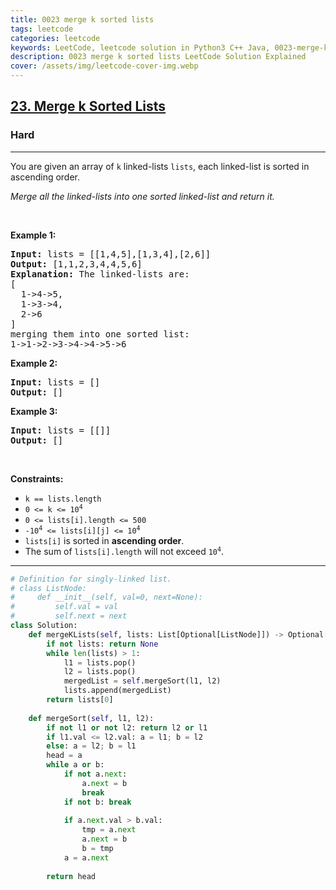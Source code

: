 ```yaml
---
title: 0023 merge k sorted lists
tags: leetcode
categories: leetcode
keywords: LeetCode, leetcode solution in Python3 C++ Java, 0023-merge-k-sorted-lists solution
description: 0023 merge k sorted lists LeetCode Solution Explained
cover: /assets/img/leetcode-cover-img.webp
---
```



<h2><a href="https://leetcode.com/problems/merge-k-sorted-lists/">23. Merge k Sorted Lists</a></h2><h3>Hard</h3><hr><div><p>You are given an array of <code>k</code> linked-lists <code>lists</code>, each linked-list is sorted in ascending order.</p>

<p><em>Merge all the linked-lists into one sorted linked-list and return it.</em></p>

<p>&nbsp;</p>
<p><strong class="example">Example 1:</strong></p>

<pre><strong>Input:</strong> lists = [[1,4,5],[1,3,4],[2,6]]
<strong>Output:</strong> [1,1,2,3,4,4,5,6]
<strong>Explanation:</strong> The linked-lists are:
[
  1-&gt;4-&gt;5,
  1-&gt;3-&gt;4,
  2-&gt;6
]
merging them into one sorted list:
1-&gt;1-&gt;2-&gt;3-&gt;4-&gt;4-&gt;5-&gt;6
</pre>

<p><strong class="example">Example 2:</strong></p>

<pre><strong>Input:</strong> lists = []
<strong>Output:</strong> []
</pre>

<p><strong class="example">Example 3:</strong></p>

<pre><strong>Input:</strong> lists = [[]]
<strong>Output:</strong> []
</pre>

<p>&nbsp;</p>
<p><strong>Constraints:</strong></p>

<ul>
	<li><code>k == lists.length</code></li>
	<li><code>0 &lt;= k &lt;= 10<sup>4</sup></code></li>
	<li><code>0 &lt;= lists[i].length &lt;= 500</code></li>
	<li><code>-10<sup>4</sup> &lt;= lists[i][j] &lt;= 10<sup>4</sup></code></li>
	<li><code>lists[i]</code> is sorted in <strong>ascending order</strong>.</li>
	<li>The sum of <code>lists[i].length</code> will not exceed <code>10<sup>4</sup></code>.</li>
</ul>
</div>

---




```python
# Definition for singly-linked list.
# class ListNode:
#     def __init__(self, val=0, next=None):
#         self.val = val
#         self.next = next
class Solution:
    def mergeKLists(self, lists: List[Optional[ListNode]]) -> Optional[ListNode]:
        if not lists: return None
        while len(lists) > 1:
            l1 = lists.pop()
            l2 = lists.pop()
            mergedList = self.mergeSort(l1, l2)
            lists.append(mergedList)
        return lists[0]
        
    def mergeSort(self, l1, l2):
        if not l1 or not l2: return l2 or l1
        if l1.val <= l2.val: a = l1; b = l2
        else: a = l2; b = l1
        head = a
        while a or b:
            if not a.next:
                a.next = b
                break
            if not b: break
            
            if a.next.val > b.val:
                tmp = a.next
                a.next = b
                b = tmp
            a = a.next
        
        return head
                
                
                
```
